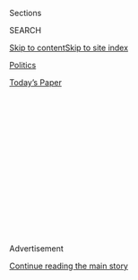<div id="app">

<div>

<div>

<div>

<div class="NYTAppHideMasthead css-1q2w90k e1suatyy0">

<div class="section css-ui9rw0 e1suatyy2">

<div class="css-eph4ug er09x8g0">

<div class="css-6n7j50">

</div>

<span class="css-1dv1kvn">Sections</span>

<div class="css-10488qs">

<span class="css-1dv1kvn">SEARCH</span>

</div>

[Skip to content](#site-content)[Skip to site
index](#site-index)

</div>

<div id="masthead-section-label" class="css-1wr3we4 eaxe0e00">

[Politics](https://www.nytimes.com/section/politics)

</div>

<div class="css-10698na e1huz5gh0">

</div>

</div>

<div id="masthead-bar-one" class="section hasLinks css-15hmgas e1csuq9d3">

<div class="css-uqyvli e1csuq9d0">

</div>

<div class="css-1uqjmks e1csuq9d1">

</div>

<div class="css-9e9ivx">

[](https://myaccount.nytimes.com/auth/login?response_type=cookie&client_id=vi)

</div>

<div class="css-1bvtpon e1csuq9d2">

[Today’s
Paper](https://www.nytimes.com/section/todayspaper)

</div>

</div>

</div>

</div>

<div data-aria-hidden="false">

<div id="site-content" data-role="main">

<div>

<div class="css-1aor85t" style="opacity:0.000000001;z-index:-1;visibility:hidden">

<div class="css-1hqnpie">

<div class="css-epjblv">

<span class="css-17xtcya">[Politics](/section/politics)</span><span class="css-x15j1o">|</span><span class="css-fwqvlz">Trump
Campaign Aides Had Repeated Contacts With Russian
Intelligence</span>

</div>

<div class="css-k008qs">

<div class="css-1iwv8en">

<span class="css-18z7m18"></span>

<div>

</div>

</div>

<span class="css-1n6z4y">https://nyti.ms/2lhzcxv</span>

<div class="css-1705lsu">

<div class="css-4xjgmj">

<div class="css-4skfbu" data-role="toolbar" data-aria-label="Social Media Share buttons, Save button, and Comments Panel with current comment count" data-testid="share-tools">

  - 
  - 
  - 
  - 
    
    <div class="css-6n7j50">
    
    </div>

  - 
  - 

</div>

</div>

</div>

</div>

</div>

</div>

<div class="css-13pd83m">

</div>

<div id="top-wrapper" class="css-1sy8kpn">

<div id="top-slug" class="css-l9onyx">

Advertisement

</div>

[Continue reading the main
story](#after-top)

<div class="ad top-wrapper" style="text-align:center;height:100%;display:block;min-height:250px">

<div id="top" class="place-ad" data-position="top" data-size-key="top">

</div>

</div>

<div id="after-top">

</div>

</div>

<div id="sponsor-wrapper" class="css-1hyfx7x">

<div id="sponsor-slug" class="css-19vbshk">

Supported by

</div>

[Continue reading the main
story](#after-sponsor)

<div id="sponsor" class="ad sponsor-wrapper" style="text-align:center;height:100%;display:block">

</div>

<div id="after-sponsor">

</div>

</div>

<div class="css-1vkm6nb ehdk2mb0">

# Trump Campaign Aides Had Repeated Contacts With Russian Intelligence

</div>

<div class="css-79elbk" data-testid="photoviewer-wrapper">

<div class="css-z3e15g" data-testid="photoviewer-wrapper-hidden">

</div>

<div class="css-1a48zt4 ehw59r15" data-testid="photoviewer-children">

![<span class="css-16f3y1r e13ogyst0" data-aria-hidden="true">Paul
Manafort, Mr. Trump’s former campaign chairman, at the Republican
National Convention in Cleveland in
July.</span><span class="css-cnj6d5 e1z0qqy90" itemprop="copyrightHolder"><span class="css-1ly73wi e1tej78p0">Credit...</span><span><span>Sam
Hodgson for The New York
Times</span></span></span>](https://static01.nyt.com/images/2017/02/15/us/15intercepts/15intercepts-articleLarge.jpg?quality=75&auto=webp&disable=upscale)

</div>

</div>

<div class="css-xt80pu e12qa4dv0">

<div class="css-18e8msd">

<div class="css-vp77d3 epjyd6m0">

<div class="css-1baulvz">

By [<span class="css-1baulvz" itemprop="name">Michael S.
Schmidt</span>](http://www.nytimes.com/by/michael-s-schmidt),
[<span class="css-1baulvz" itemprop="name">Mark
Mazzetti</span>](http://www.nytimes.com/by/mark-mazzetti) and
[<span class="css-1baulvz last-byline" itemprop="name">Matt
Apuzzo</span>](http://www.nytimes.com/by/matt-apuzzo)

</div>

</div>

  - Feb. 14,
    2017

  - 
    
    <div class="css-4xjgmj">
    
    <div class="css-d8bdto" data-role="toolbar" data-aria-label="Social Media Share buttons, Save button, and Comments Panel with current comment count" data-testid="share-tools">
    
      - 
      - 
      - 
      - 
        
        <div class="css-6n7j50">
        
        </div>
    
      - 
      - 
    
    </div>
    
    </div>

</div>

</div>

<div class="section meteredContent css-1r7ky0e" name="articleBody" itemprop="articleBody">

<div class="css-1fanzo5 StoryBodyCompanionColumn">

<div class="css-53u6y8">

WASHINGTON — Phone records and intercepted calls show that members of
Donald J. Trump’s 2016 presidential campaign and other Trump associates
had repeated contacts with senior Russian intelligence officials in the
year before the election, according to four current and former American
officials.

American law enforcement and intelligence agencies intercepted the
communications around the same time they were discovering evidence that
Russia was trying to disrupt the presidential election by hacking into
the Democratic National Committee, three of the officials said. The
intelligence agencies then sought to learn whether the Trump campaign
was colluding with the Russians on the hacking or other efforts to
influence the election.

The officials interviewed in recent weeks said that, so far, they had
seen no evidence of such cooperation.

But the intercepts alarmed American intelligence and law enforcement
agencies, in part because of the amount of contact that was occurring
while Mr. Trump was [speaking
glowingly](https://www.nytimes.com/2016/09/09/us/politics/hillary-clinton-donald-trump-putin.html "Times article.")
about the Russian president, Vladimir V. Putin. At one point last
summer, Mr. Trump [said at a campaign
event](http://www.nytimes.com/2016/07/28/us/politics/donald-trump-russia-clinton-emails.html "Times article.")
that he hoped Russian intelligence services had stolen Hillary Clinton’s
emails and would make them public.

</div>

</div>

<div class="css-1fanzo5 StoryBodyCompanionColumn">

<div class="css-53u6y8">

The officials said the intercepted communications were not limited to
Trump campaign officials, and included other associates of Mr. Trump. On
the Russian side, the contacts also included members of the government
outside of the intelligence services, they said. All of the current and
former officials spoke on the condition of anonymity because the
continuing investigation is classified.

The officials said that one of the advisers picked up on the calls was
Paul Manafort, who was Mr. Trump’s campaign chairman for several months
last year and had worked as a political consultant in Ukraine. The
officials declined to identify the other Trump associates on the calls.

The call logs and intercepted communications are part of a larger trove
of information that the F.B.I. is sifting through as it investigates the
links between Mr. Trump’s associates and the Russian government, as well
as [the hacking of the
D.N.C.](https://www.nytimes.com/2017/01/11/us/politics/trumps-press-conference-highlights-russia.html "Times article."),
according to federal law enforcement officials. As part of its inquiry,
the F.B.I. has obtained banking and travel records and conducted
interviews, the officials said.

Mr. Manafort, who has not been charged with any crimes, dismissed the
officials’ accounts in a telephone interview on Tuesday. “This is
absurd,” he said. “I have no idea what this is referring to. I have
never knowingly spoken to Russian intelligence officers, and I have
never been involved with anything to do with the Russian government or
the Putin administration or any other issues under investigation today.”

</div>

</div>

<div class="css-1fanzo5 StoryBodyCompanionColumn">

<div class="css-53u6y8">

He added, “It’s not like these people wear badges that say, ‘I’m a
Russian intelligence officer.’”

Several of Mr. Trump’s associates, like Mr. Manafort, have done business
in Russia. And it is not unusual for American businessmen to come in
contact with foreign intelligence officials, sometimes unwittingly, in
countries like Russia and Ukraine, where the spy services are deeply
embedded in society. Law enforcement officials did not say to what
extent the contacts might have been about business.

The officials would not disclose many details, including what was
discussed on the calls, the identity of the Russian intelligence
officials who participated, and how many of Mr. Trump’s advisers were
talking to the Russians. It is also unclear whether the conversations
had anything to do with Mr. Trump himself.

A report from American intelligence agencies that was made public in
January concluded that the Russian government [had intervened in the
election](https://www.nytimes.com/2016/12/09/us/obama-russia-election-hack.html "Times article.")
in part to help Mr. Trump, but did not address whether any members of
the Trump campaign had participated in the effort.

The intercepted calls are different from [the wiretapped conversations
last
year](https://www.nytimes.com/2017/02/09/us/flynn-is-said-to-have-talked-to-russians-about-sanctions-before-trump-took-office.html "Times article.")
between Michael T. Flynn, Mr. Trump’s former national security adviser,
and Sergey I. Kislyak, Russia’s ambassador to the United States. In
those calls, which led to [Mr. Flynn’s
resignation](https://www.nytimes.com/2017/02/13/us/politics/donald-trump-national-security-adviser-michael-flynn.html "Times article.")
on Monday night, the two men discussed sanctions that the Obama
administration imposed on Russia in December.

But the cases are part of American intelligence and law enforcement
agencies’ routine electronic surveillance of the communications of
foreign
officials.

</div>

</div>

<div style="max-width:100%;margin:0 auto">

<div class="css-17dprlf" data-id="100000004933386" data-slug="15DAILY-player" style="max-width:1050px">

</div>

</div>

<div class="css-1fanzo5 StoryBodyCompanionColumn">

<div class="css-53u6y8">

The F.B.I. declined to comment. The White House also declined to comment
Tuesday night, but earlier in the day, the press secretary, Sean Spicer,
stood by Mr. Trump’s previous comments that nobody from his campaign had
contact with Russian officials before the election.

</div>

</div>

<div class="css-1fanzo5 StoryBodyCompanionColumn">

<div class="css-53u6y8">

“There’s nothing that would conclude me that anything different has
changed with respect to that time period,” Mr. Spicer said in response
to a question.

Two days after the election in November, Sergei A. Ryabkov, the deputy
Russian foreign minister,
[said](https://www.nytimes.com/2016/11/11/world/europe/trump-campaign-russia.html "Times article.")
“there were contacts” during the campaign between Russian officials and
Mr. Trump’s team.

“Obviously, we know most of the people from his entourage,” Mr. Ryabkov
told Russia’s Interfax news agency.

The Trump transition team denied Mr. Ryabkov’s statement. “This is not
accurate,” Hope Hicks, a spokeswoman for Mr. Trump, said at the time.

The National Security Agency, which monitors the communications of
foreign intelligence services, initially captured the calls between Mr.
Trump’s associates and the Russians as part of routine foreign
surveillance. After that, the F.B.I. asked the N.S.A. to collect as much
information as possible about the Russian operatives on the phone calls,
and to search through troves of previous intercepted communications that
had not been analyzed.

The F.B.I. has closely examined at least three other people close to Mr.
Trump, although it is unclear if their calls were intercepted. They are
[Carter
Page](https://www.nytimes.com/2016/12/08/world/europe/carter-page-donald-trump-moscow-russia.html "Times article."),
a businessman and former foreign policy adviser to the campaign; Roger
Stone, a longtime Republican operative; and Mr.
Flynn.

</div>

</div>

<div style="max-width:100%;margin:0 auto">

<div class="css-17dprlf" data-id="100000004799217" data-slug="news-tips-article-promo" style="max-width:580px">

</div>

</div>

<div class="css-1fanzo5 StoryBodyCompanionColumn">

<div class="css-53u6y8">

All of the men have strongly denied that they had any improper contacts
with Russian officials.

As part of the inquiry, the F.B.I. is also trying to assess the
credibility of the information contained in a dossier that was given to
the bureau last year by a former British intelligence operative. The
dossier [contained a raft of
allegations](https://www.nytimes.com/2017/01/10/us/politics/donald-trump-russia-intelligence.html "Times article.")
of a broad conspiracy between Mr. Trump, his associates and the Russian
government. It also included unsubstantiated claims that the Russians
had embarrassing videos that could be used to blackmail Mr. Trump.

</div>

</div>

<div class="css-1fanzo5 StoryBodyCompanionColumn">

<div class="css-53u6y8">

The F.B.I. has spent several months investigating the leads in the
dossier, but has yet to confirm any of its most explosive claims.

Senior F.B.I. officials believe that the former British intelligence
officer who compiled the dossier, Christopher Steele, [has a credible
track
record](https://www.nytimes.com/2017/01/11/us/politics/donald-trump-russia-intelligence.html "Times article."),
and he briefed investigators last year about how he obtained the
information. One American law enforcement official said that F.B.I.
agents had made contact with some of Mr. Steele’s sources.

The agency’s investigation of Mr. Manafort began last spring as an
outgrowth of a criminal investigation into [his
work](https://www.nytimes.com/2016/08/01/us/paul-manafort-ukraine-donald-trump.html "Times article.")
for a pro-Russian political party in Ukraine and for the country’s
former president, Viktor F. Yanukovych. It has focused on why he was in
such close contact with Russian and Ukrainian intelligence officials.

The bureau did not have enough evidence to obtain a warrant for a
wiretap of Mr. Manafort’s communications, but it had the N.S.A.
scrutinize the communications of Ukrainian officials he had met.

The F.B.I. investigation is proceeding at the same time that separate
investigations into Russian interference in the election are gaining
momentum on Capitol Hill. Those investigations, by the House and Senate
Intelligence Committees, are examining not only the Russian hacking but
also any contacts that Mr. Trump’s team had with Russian officials
during the campaign.

On Tuesday, top Republican lawmakers said that Mr. Flynn should be one
focus of the investigation, and that he should be called to testify
before Congress. Senator Mark Warner of Virginia, the top Democrat on
the Intelligence Committee, said the news about Mr. Flynn underscored
“how many questions still remain unanswered to the American people
more than three months after Election Day, including who was aware of
what, and when.”

Mr. Warner said Mr. Flynn’s resignation would not stop the committee
“from continuing to investigate General Flynn, or any other campaign
official who may have had inappropriate and improper contacts with
Russian officials prior to the election.”

</div>

</div>

</div>

<div>

</div>

<div>

</div>

<div>

</div>

<div>

<div id="bottom-wrapper" class="css-1ede5it">

<div id="bottom-slug" class="css-l9onyx">

Advertisement

</div>

[Continue reading the main
story](#after-bottom)

<div id="bottom" class="ad bottom-wrapper" style="text-align:center;height:100%;display:block;min-height:90px">

</div>

<div id="after-bottom">

</div>

</div>

</div>

</div>

</div>

## Site Index

<div>

</div>

## Site Information Navigation

  - [© <span>2020</span> <span>The New York Times
    Company</span>](https://help.nytimes.com/hc/en-us/articles/115014792127-Copyright-notice)

<!-- end list -->

  - [NYTCo](https://www.nytco.com/)
  - [Contact
    Us](https://help.nytimes.com/hc/en-us/articles/115015385887-Contact-Us)
  - [Work with us](https://www.nytco.com/careers/)
  - [Advertise](https://nytmediakit.com/)
  - [T Brand Studio](http://www.tbrandstudio.com/)
  - [Your Ad
    Choices](https://www.nytimes.com/privacy/cookie-policy#how-do-i-manage-trackers)
  - [Privacy](https://www.nytimes.com/privacy)
  - [Terms of
    Service](https://help.nytimes.com/hc/en-us/articles/115014893428-Terms-of-service)
  - [Terms of
    Sale](https://help.nytimes.com/hc/en-us/articles/115014893968-Terms-of-sale)
  - [Site
    Map](https://spiderbites.nytimes.com)
  - [Help](https://help.nytimes.com/hc/en-us)
  - [Subscriptions](https://www.nytimes.com/subscription?campaignId=37WXW)

</div>

</div>

</div>

</div>
